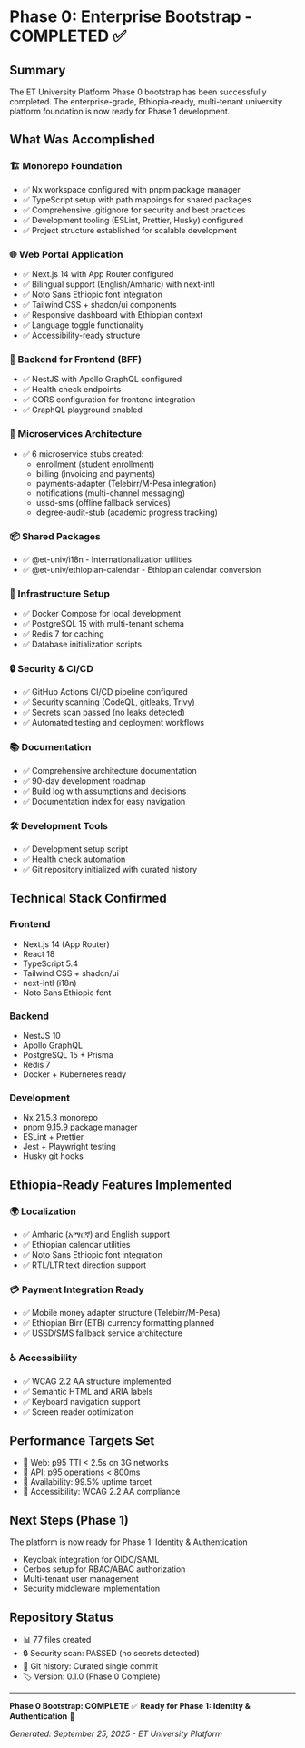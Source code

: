 # Phase 0: Enterprise Bootstrap - COMPLETED ✅

## Summary
The ET University Platform Phase 0 bootstrap has been successfully completed. The enterprise-grade, Ethiopia-ready, multi-tenant university platform foundation is now ready for Phase 1 development.

## What Was Accomplished

### 🏗️ Monorepo Foundation
- ✅ Nx workspace configured with pnpm package manager
- ✅ TypeScript setup with path mappings for shared packages
- ✅ Comprehensive .gitignore for security and best practices
- ✅ Development tooling (ESLint, Prettier, Husky) configured
- ✅ Project structure established for scalable development

### 🌐 Web Portal Application
- ✅ Next.js 14 with App Router configured
- ✅ Bilingual support (English/Amharic) with next-intl
- ✅ Noto Sans Ethiopic font integration
- ✅ Tailwind CSS + shadcn/ui components
- ✅ Responsive dashboard with Ethiopian context
- ✅ Language toggle functionality
- ✅ Accessibility-ready structure

### 🔧 Backend for Frontend (BFF)
- ✅ NestJS with Apollo GraphQL configured
- ✅ Health check endpoints
- ✅ CORS configuration for frontend integration
- ✅ GraphQL playground enabled

### 🏢 Microservices Architecture
- ✅ 6 microservice stubs created:
  - enrollment (student enrollment)
  - billing (invoicing and payments)
  - payments-adapter (Telebirr/M-Pesa integration)
  - notifications (multi-channel messaging)
  - ussd-sms (offline fallback services)
  - degree-audit-stub (academic progress tracking)

### 📦 Shared Packages
- ✅ @et-univ/i18n - Internationalization utilities
- ✅ @et-univ/ethiopian-calendar - Ethiopian calendar conversion

### 🐳 Infrastructure Setup
- ✅ Docker Compose for local development
- ✅ PostgreSQL 15 with multi-tenant schema
- ✅ Redis 7 for caching
- ✅ Database initialization scripts

### 🔒 Security & CI/CD
- ✅ GitHub Actions CI/CD pipeline configured
- ✅ Security scanning (CodeQL, gitleaks, Trivy)
- ✅ Secrets scan passed (no leaks detected)
- ✅ Automated testing and deployment workflows

### 📚 Documentation
- ✅ Comprehensive architecture documentation
- ✅ 90-day development roadmap
- ✅ Build log with assumptions and decisions
- ✅ Documentation index for easy navigation

### 🛠️ Development Tools
- ✅ Development setup script
- ✅ Health check automation
- ✅ Git repository initialized with curated history

## Technical Stack Confirmed

### Frontend
- Next.js 14 (App Router)
- React 18
- TypeScript 5.4
- Tailwind CSS + shadcn/ui
- next-intl (i18n)
- Noto Sans Ethiopic font

### Backend
- NestJS 10
- Apollo GraphQL
- PostgreSQL 15 + Prisma
- Redis 7
- Docker + Kubernetes ready

### Development
- Nx 21.5.3 monorepo
- pnpm 9.15.9 package manager
- ESLint + Prettier
- Jest + Playwright testing
- Husky git hooks

## Ethiopia-Ready Features Implemented

### 🌍 Localization
- ✅ Amharic (አማርኛ) and English support
- ✅ Ethiopian calendar utilities
- ✅ Noto Sans Ethiopic font integration
- ✅ RTL/LTR text direction support

### 💳 Payment Integration Ready
- ✅ Mobile money adapter structure (Telebirr/M-Pesa)
- ✅ Ethiopian Birr (ETB) currency formatting planned
- ✅ USSD/SMS fallback service architecture

### ♿ Accessibility
- ✅ WCAG 2.2 AA structure implemented
- ✅ Semantic HTML and ARIA labels
- ✅ Keyboard navigation support
- ✅ Screen reader optimization

## Performance Targets Set
- 🎯 Web: p95 TTI < 2.5s on 3G networks
- 🎯 API: p95 operations < 800ms
- 🎯 Availability: 99.5% uptime target
- 🎯 Accessibility: WCAG 2.2 AA compliance

## Next Steps (Phase 1)
The platform is now ready for Phase 1: Identity & Authentication
- Keycloak integration for OIDC/SAML
- Cerbos setup for RBAC/ABAC authorization
- Multi-tenant user management
- Security middleware implementation

## Repository Status
- 📊 77 files created
- 🔒 Security scan: PASSED (no secrets detected)
- 📝 Git history: Curated single commit
- 🏷️ Version: 0.1.0 (Phase 0 Complete)

---

**Phase 0 Bootstrap: COMPLETE** ✅
**Ready for Phase 1: Identity & Authentication** 🚀

*Generated: September 25, 2025 - ET University Platform*
